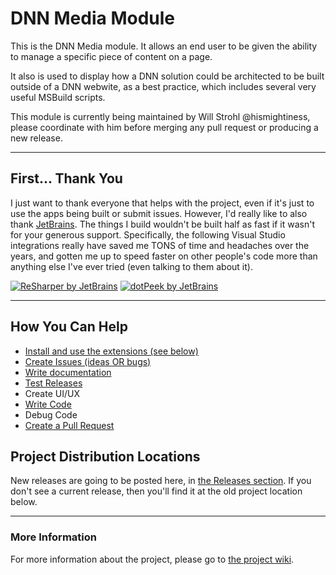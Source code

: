 # DNN Media Module

This is the DNN Media module. It allows an end user to be given the ability to manage a specific piece of content on a page. 

It also is used to display how a DNN solution could be architected to be built outside of a DNN webwite, as a best practice, 
which includes several very useful MSBuild scripts.

This module is currently being maintained by Will Strohl @hismightiness, please coordinate with him before merging any pull request or producing a new release.

---

## First... Thank You

I just want to thank everyone that helps with the project, even if it's just to use the apps being 
built or submit issues.  However, I'd really like to also thank [JetBrains](https://www.jetbrains.com/). 
The things I build wouldn't be built half as fast if it wasn't for your generous support.  Specifically, 
the following Visual Studio integrations really have saved me TONS of time and headaches over the 
years, and gotten me up to speed faster on other people's code more than anything else I've ever 
tried (even talking to them about it).

[![ReSharper by JetBrains](https://github.com/hismightiness/dnnextensions/blob/master/Assets/images/icon_ReSharper.png)](https://www.jetbrains.com/resharper/)
[![dotPeek by JetBrains](https://github.com/hismightiness/dnnextensions/blob/master/Assets/images/icon_dotPeek.png)](https://www.jetbrains.com/decompiler/)

---

## How You Can Help

* [Install and use the extensions (see below)](https://github.com/DNNCommunity/DNN.Media/wiki/Install-and-Use-the-Extensions)
* [Create Issues (ideas OR bugs)](https://github.com/DNNCommunity/DNN.Media/wiki/Create-Issues-or-Ideas)
* [Write documentation](https://github.com/DNNCommunity/DNN.Media/wiki/Write-Documentation)
* [Test Releases](https://github.com/DNNCommunity/DNN.Media/wiki/Test-Releases)
* Create UI/UX
* [Write Code](https://github.com/DNNCommunity/DNN.Media/wiki/Write-Code)
* Debug Code
* [Create a Pull Request](https://github.com/DNNCommunity/DNN.Media/wiki/Create-a-Pull-Request)

## Project Distribution Locations

New releases are going to be posted here, in [the Releases section](https://github.com/dnncommunity/dnn.media/releases). If 
you don't see a current release, then you'll find it at the old project location below.

---

### More Information

For more information about the project, please go to [the project wiki](https://github.com/hismightiness/dnnextensions/wiki).
